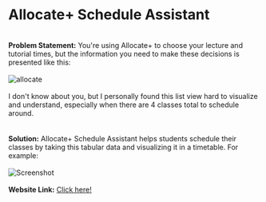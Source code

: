 # Allocate+ Schedule Assistant
\
**Problem Statement:** You're using Allocate+ to choose your lecture and tutorial times, but the information you need to make these decisions is presented like this:
\
\
![allocate](https://github.com/Aps-x/Powerhouse-Retro-Computers/assets/113870480/5a05d8e5-9be0-4d80-a03b-4cd37337c2c2)
\
\
I don't know about you, but I personally found this list view hard to visualize and understand, especially when there are 4 classes total to schedule around.
\
\
\
**Solution:** Allocate+ Schedule Assistant helps students schedule their classes by taking this tabular data and visualizing it in a timetable. For example:
\
\
![Screenshot](https://github.com/Aps-x/allocate-schedule-assistant/assets/113870480/cb99db9d-8332-4d9b-b983-c808c57f1c60)
\
\
**Website Link:** [Click here!](https://aps-x.github.io/allocate-schedule-assistant/index.html)
